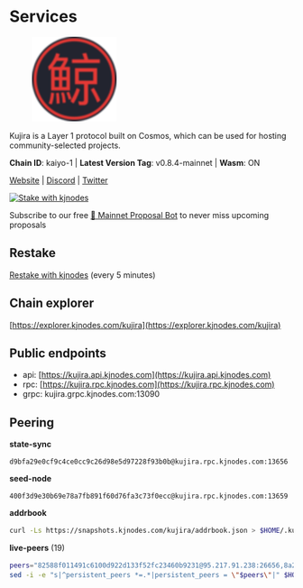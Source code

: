 # Services

<figure><img src="https://raw.githubusercontent.com/kj89/cosmos-images/main/logos/kujira.png" width="150" alt=""><figcaption></figcaption></figure>

Kujira is a Layer 1 protocol built on Cosmos, which can be used for  hosting community-selected projects.

**Chain ID**: kaiyo-1 | **Latest Version Tag**: v0.8.4-mainnet | **Wasm**: ON

[Website](https://kujira.app) | [Discord](https://discord.gg/teamkujira) | [Twitter](https://twitter.com/TeamKujira)

[![Stake with kjnodes](https://i.ibb.co/cr44Q8j/button-stake-with-kjnodes.png)](https://restake.app/kujira/kujiravaloper1tnuqj73jfn3724lqz34c27tuv80nv336sadqym)

Subscribe to our free [🤖 Mainnet Proposal Bot](https://t.me/kjnodes_proposal_bot) to never miss upcoming proposals

## Restake

[Restake with kjnodes](https://restake.app/kujira/kujiravaloper1tnuqj73jfn3724lqz34c27tuv80nv336sadqym) (every 5 minutes)
## Chain explorer
[https://explorer.kjnodes.com/kujira](https://explorer.kjnodes.com/kujira)

## Public endpoints

* api: [https://kujira.api.kjnodes.com](https://kujira.api.kjnodes.com)
* rpc: [https://kujira.rpc.kjnodes.com](https://kujira.rpc.kjnodes.com)
* grpc: kujira.grpc.kjnodes.com:13090

## Peering

**state-sync**

```text
d9bfa29e0cf9c4ce0cc9c26d98e5d97228f93b0b@kujira.rpc.kjnodes.com:13656
```

**seed-node**

```text
400f3d9e30b69e78a7fb891f60d76fa3c73f0ecc@kujira.rpc.kjnodes.com:13659
```

**addrbook**
```bash
curl -Ls https://snapshots.kjnodes.com/kujira/addrbook.json > $HOME/.kujira/config/addrbook.json
```

**live-peers** (19)
```bash
peers="82588f011491c6100d922d133f52fc23460b9231@95.217.91.238:26656,8a210f1bcfc9015a7bc18dcc5add29c0dce3f2dc@95.217.70.62:26656,79ace78a1fb98876c7bcbf8ec54864b740aa76ff@65.108.128.201:11856,6f3129d01218b939511cccf7e0318bfe872d97c4@65.109.33.181:26656,1a781f294b8c30ab0b4e54494359263e9b389ebb@141.94.219.133:11756,e751b31b5444ed4a7489a456be805c736756eeb8@195.3.223.19:26656,d3427d444b6909529d73025fe32a73dfea7b90d1@148.251.85.115:26656,3a7733d4b670a672db326bd6e5f8ae37e14a3dbd@138.201.226.227:26656,4db916788d45d5454cfe7a68ca02c56996ee6b96@194.163.151.124:26656,c124ce0b508e8b9ed1c5b6957f362225659b5343@136.243.248.190:26656,3a15fa46fe0a27d4ee60497a470a8c91911a9e5e@15.235.66.89:11756,d9bfa29e0cf9c4ce0cc9c26d98e5d97228f93b0b@65.109.88.38:13656,ecafd5cadaf3526a588550a7bc343ce2670c988d@185.16.39.231:26656,a7e7864f241db457f38d8e5b5b3c3de989dea2fe@66.94.126.62:26656,f2fe529a8d41ce4beffccb2e00342e74df9ebeca@78.31.71.246:26656,7c26c34148779b1d0979eb069dbe354752a3644f@5.9.84.213:25656,9dc8a19299064e8d5a414a1fc25dd0d12d9871c8@138.201.16.240:30095,97e4468ac589eac505a800411c635b14511a61bb@5.9.239.238:26656,bba10290da32f3cb41e15c3a192413666ce05cee@5.9.208.14:26656"
sed -i -e "s|^persistent_peers *=.*|persistent_peers = \"$peers\"|" $HOME/.kujira/config/config.toml
```
